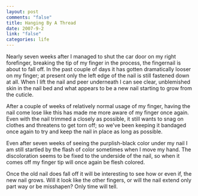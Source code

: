 ```yaml
--- 
layout: post
comments: "false"
title: Hanging By A Thread
date: 2007-9-2
link: "false"
categories: life
---
```

Nearly seven weeks after I managed to shut the car door on my right forefinger, breaking the tip of my finger in the process, the fingernail is about to fall off.  In the past couple of days it has gotten dramatically looser on my finger; at present only the left edge of the nail is still fastened down at all.  When I lift the nail and peer underneath I can see clear, unblemished skin in the nail bed and what appears to be a new nail starting to grow from the cuticle.

After a couple of weeks of relatively normal usage of my finger, having the nail come lose like this has made me more aware of my finger once again.  Even with the nail trimmed a closely as possible, it still wants to snag on clothes and threatens to get torn off; so we've been keeping it bandaged once again to try and keep the nail in place as long as possible.

Even after seven weeks of seeing the purplish-black color under my nail I am still startled by the flash of color sometimes when I move my hand.  The discoloration seems to be fixed to the underside of the nail, so when it comes off my finger tip will once again be flesh colored.

Once the old nail does fall off it will be interesting to see how or even if, the new nail grows.  Will it look like the other fingers, or will the nail extend only part way or be misshapen?  Only time will tell.
